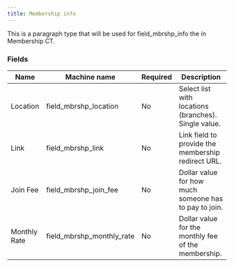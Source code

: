 ```yaml
---
title: Membership info
---
```


This is a paragraph type that will be used for field_mbrshp_info the in Membership CT.

### Fields
| Name  | Machine name | Required | Description |
| ------------- | ------------- | ------------- | ------------- |
| Location | field\_mbrshp_location | No | Select list with locations (branches). Single value. |
| Link | field\_mbrshp_link | No | Link field to provide the membership redirect URL. |
| Join Fee | field\_mbrshp\_join_fee | No | Dollar value for how much someone has to pay to join. |
| Monthly Rate | field\_mbrshp\_monthly_rate | No | Dollar value for the monthly fee of the membership. |
